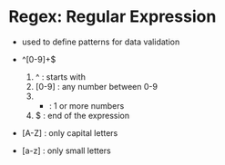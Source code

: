 # Regex: Regular Expression

- used to define patterns for data validation

- ^[0-9]+$
    1. ^ : starts with
    2. [0-9] : any number between  0-9
    3. + : 1 or more numbers
    4. $ : end of the expression

- [A-Z] : only capital letters
- [a-z] : only small letters
